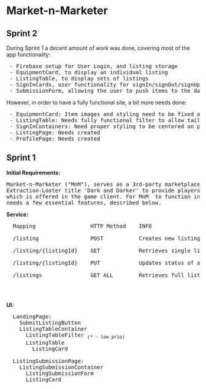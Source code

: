 # Market-n-Marketer

## Sprint 2
During Sprint 1 a decent amount of work was done, covering most of the app functionality:
<pre>
 - Firebase setup for User Login, and listing storage
 - EquipmentCard, to display an individual listing
 - ListingTable, to display sets of listings
 - SignInCards, user functionality for signIn/signOut/signUp/ForgotPass
 - SubmissionForm, allowing the user to push items to the database
</pre>

However, in order to have a fully functional site, a bit more needs done:
<pre>
 - EquipmentCard: Item images and styling need to be fixed and updated for new equipment
 - ListingTable: Needs fully functional filter to allow tailored results
 - SignInContainers: Need proper styling to be centered on page
 - ListingPage: Needs created
 - ProfilePage: Needs created
</pre>
 
## Sprint 1 

**Initial Requirements:**
<pre>
Market-n-Marketer ("MnM"), serves as a 3rd-party marketplace tool in order for players of the 
Extraction-Looter title 'Dark and Darker' to provide players a superior trading tool to that
which is offered in the game client. For MnM  to function in by the April playtest, the app
needs a few essential features, described below.
</pre>

**Service:**
<pre>
  Mapping                 HTTP Method    INFO <br />
  /listing                POST           Creates new listing <br />
  /listing/{listingId}    GET            Retrieves single listing for page <br />
  /listing/{listingId}    PUT            Updates status of a listing, utilized in remove listing <br />
  /listings               GET ALL        Retrieves full list of item listings <br />
</pre>
<br />

**UI:**
<pre>
  LandingPage: 
    SubmitListingButton
    ListingTableContainer
      ListingTableFilter <sub>(* - low prio)</sub>
      ListingTable
        ListingCard
        
  ListingSubmissionPage:
    ListingSubmissionContainer
      ListingSubmissionForm
      ListingCard
</pre>
<br/>
